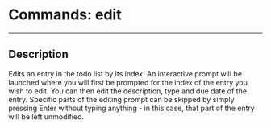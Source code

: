 # Commands: edit

---

## Description

Edits an entry in the todo list by its index. An interactive prompt will be launched where you will first be prompted for the index of the entry you wish to edit. You can then edit the description, type and due date of the entry. Specific parts of the editing prompt can be skipped by simply pressing Enter without typing anything - in this case, that part of the entry will be left unmodified.
